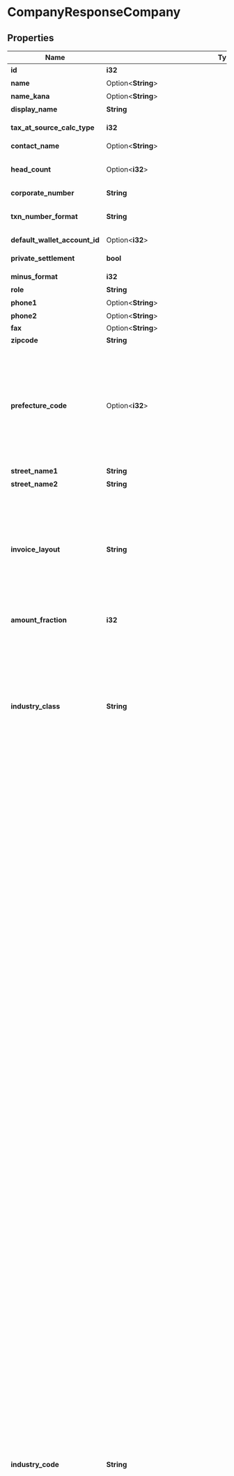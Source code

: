 # CompanyResponseCompany

## Properties

Name | Type | Description | Notes
------------ | ------------- | ------------- | -------------
**id** | **i32** | 事業所ID | 
**name** | Option<**String**> | 事業所の正式名称 (100文字以内) | 
**name_kana** | Option<**String**> | 正式名称フリガナ (100文字以内) | 
**display_name** | **String** | 事業所名 | 
**tax_at_source_calc_type** | **i32** | 源泉徴収税計算（0: 消費税を含める、1: 消費税を含めない） | 
**contact_name** | Option<**String**> | 担当者名 (50文字以内) | 
**head_count** | Option<**i32**> | 従業員数（0: 経営者のみ、1: 2~5人、2: 6~10人、3: 11~20人、4: 21~30人、5: 31~40人、6: 41~100人、7: 100人以上 | 
**corporate_number** | **String** | 法人番号 (半角数字13桁、法人のみ) | 
**txn_number_format** | **String** | 仕訳番号形式（not_used: 使用しない、digits: 数字（例：5091824）、alnum: 英数字（例：59J0P）） | 
**default_wallet_account_id** | Option<**i32**> | 決済口座のデフォルト | [optional]
**private_settlement** | **bool** | プライベート資金/役員資金（false: 使用しない、true: 使用する） | 
**minus_format** | **i32** | マイナスの表示方法（0: -、 1: △） | 
**role** | **String** | ユーザーの権限 | 
**phone1** | Option<**String**> | 電話番号１ | 
**phone2** | Option<**String**> | 電話番号２ | 
**fax** | Option<**String**> | FAX | 
**zipcode** | **String** | 郵便番号 | 
**prefecture_code** | Option<**i32**> | 都道府県コード（-1: 設定しない、0: 北海道、1:青森、2:岩手、3:宮城、4:秋田、5:山形、6:福島、7:茨城、8:栃木、9:群馬、10:埼玉、11:千葉、12:東京、13:神奈川、14:新潟、15:富山、16:石川、17:福井、18:山梨、19:長野、20:岐阜、21:静岡、22:愛知、23:三重、24:滋賀、25:京都、26:大阪、27:兵庫、28:奈良、29:和歌山、30:鳥取、31:島根、32:岡山、33:広島、34:山口、35:徳島、36:香川、37:愛媛、38:高知、39:福岡、40:佐賀、41:長崎、42:熊本、43:大分、44:宮崎、45:鹿児島、46:沖縄 | 
**street_name1** | **String** | 市区町村・番地 | 
**street_name2** | **String** | 建物名・部屋番号など | 
**invoice_layout** | **String** | 請求書レイアウト * `default_classic` - レイアウト１/クラシック (デフォルト)  * `standard_classic` - レイアウト２/クラシック  * `envelope_classic` - 封筒１/クラシック  * `carried_forward_standard_classic` - レイアウト３（繰越金額欄あり）/クラシック  * `carried_forward_envelope_classic` - 封筒２（繰越金額欄あり）/クラシック  * `default_modern` - レイアウト１/モダン  * `standard_modern` - レイアウト２/モダン  * `envelope_modern` - 封筒/モダン | 
**amount_fraction** | **i32** | 金額端数処理方法（0: 切り捨て、1: 切り上げ、2: 四捨五入） | 
**industry_class** | **String** | 種別（agriculture_forestry_fisheries_ore: 農林水産業/鉱業、construction: 建設、manufacturing_processing: 製造/加工、it: IT、transportation_logistics: 運輸/物流、retail_wholesale: 小売/卸売、finance_insurance: 金融/保険、real_estate_rental: 不動産/レンタル、profession: 士業/学術/専門技術サービス、design_production: デザイン/制作、food: 飲食、leisure_entertainment: レジャー/娯楽、lifestyle: 生活関連サービス、education: 教育/学習支援、medical_welfare: 医療/福祉、other_services: その他サービス、other: その他） | 
**industry_code** | **String** | 業種（agriculture: 農業, forestry: 林業, fishing_industry: 漁業、水産養殖業, mining: 鉱業、採石業、砂利採取業, civil_contractors: 土木工事業, pavement: 舗装工事業, carpenter: とび、大工、左官等の建設工事業, renovation: リフォーム工事業, electrical_plumbing: 電気、管工事等の設備工事業, grocery: 食料品の製造加工業, machinery_manufacturing: 機械器具の製造加工業, printing: 印刷業, other_manufacturing: その他の製造加工業, software_development: 受託：ソフトウェア、アプリ開発業, system_development: 受託：システム開発業, survey_analysis: 受託：調査、分析等の情報処理業, server_management: 受託：サーバー運営管理, website_production: 受託：ウェブサイト制作, online_service_management: オンラインサービス運営業, online_advertising_agency: オンライン広告代理店業, online_advertising_planning_production: オンライン広告企画・制作業, online_media_management: オンラインメディア運営業, portal_site_management: ポータルサイト運営業, other_it_services: その他、IT サービス業, transport_delivery: 輸送業、配送業, delivery: バイク便等の配達業, other_transportation_logistics: その他の運輸業、物流業, other_wholesale: 卸売業：その他, clothing_wholesale_fiber: 卸売業：衣類卸売／繊維, food_wholesale: 卸売業：飲食料品, entrusted_development_wholesale: 卸売業：機械器具, online_shop: 小売業：無店舗　オンラインショップ, fashion_grocery_store: 小売業：店舗あり　ファッション、雑貨, food_store: 小売業：店舗あり　生鮮食品、飲食料品, entrusted_store: 小売業：店舗あり　機械、器具, other_store: 小売業：店舗あり　その他, financial_instruments_exchange: 金融業：金融商品取引, commodity_futures_investment_advisor: 金融業：商品先物取引、商品投資顧問, other_financial: 金融業：その他, brokerage_insurance: 保険業：仲介、代理, other_insurance: 保険業：その他, real_estate_developer: 不動産業：ディベロッパー, real_estate_brokerage: 不動産業：売買、仲介, rent_coin_parking_management: 不動産業：賃貸、コインパーキング、管理, rental_office_co_working_space: 不動産業：レンタルオフィス、コワーキングスペース, rental_lease: レンタル業、リース業, cpa_tax_accountant: 士業：公認会計士事務所、税理士事務所, law_office: 士業：法律事務所, judicial_and_administrative_scrivener: 士業：司法書士事務所／行政書士事務所, labor_consultant: 士業：社会保険労務士事務所, other_profession: 士業：その他, business_consultant: 経営コンサルタント, academic_research_development: 学術・開発研究機関, advertising_agency: 広告代理店, advertising_planning_production: 広告企画／制作, design_development: ソフトウェア、アプリ開発業（受託）, apparel_industry_design: 服飾デザイン業、工業デザイン業, website_design: ウェブサイト制作（受託）, advertising_planning_design: 広告企画／制作業, other_design: その他、デザイン／制作, restaurants_coffee_shops: レストラン、喫茶店等の飲食店業, sale_of_lunch: 弁当の販売業, bread_confectionery_manufacture_sale: パン、菓子等の製造販売業, delivery_catering_mobile_catering: デリバリー業、ケータリング業、移動販売業, hotel_inn: 宿泊業：ホテル、旅館, homestay: 宿泊業：民泊, travel_agency: 旅行代理店業, leisure_sports_facility_management: レジャー、スポーツ等の施設運営業, show_event_management: ショー、イベント等の興行、イベント運営業, barber: ビューティ、ヘルスケア業：床屋、理容室, beauty_salon: ビューティ、ヘルスケア業：美容室, spa_sand_bath_sauna: ビューティ、ヘルスケア業：スパ、砂風呂、サウナ等, este_ail_salon: ビューティ、ヘルスケア業：その他、エステサロン、ネイルサロン等, bridal_planning_introduce_wedding: 冠婚葬祭業：ブライダルプランニング、結婚式場紹介等, memorial_ceremony_funeral: 冠婚葬祭業：メモリアルセレモニー、葬儀等, moving: 引っ越し業, courier_industry: 宅配業, house_maid_cleaning_agency: 家事代行サービス業：無店舗　ハウスメイド、掃除代行等, re_tailoring_clothes: 家事代行サービス業：店舗あり　衣類修理、衣類仕立て直し等, training_institute_management: 研修所等の施設運営業, tutoring_school: 学習塾、進学塾等の教育・学習支援業, music_calligraphy_abacus_classroom: 音楽教室、書道教室、そろばん教室等のの教育・学習支援業, english_school: 英会話スクール等の語学学習支援業, tennis_yoga_judo_school: テニススクール、ヨガ教室、柔道場等のスポーツ指導、支援業, culture_school: その他、カルチャースクール等の教育・学習支援業, seminar_planning_management: セミナー等の企画、運営業, hospital_clinic: 医療業：病院、一般診療所、クリニック等, dental_clinic: 医療業：歯科診療所, other_medical_services: 医療業：その他、医療サービス等, nursery: 福祉業：保育所等、児童向け施設型サービス, nursing_home: 福祉業：老人ホーム等、老人向け施設型サービス, rehabilitation_support_services: 福祉業：療育支援サービス等、障害者等向け施設型サービス, other_welfare: 福祉業：その他、施設型福祉サービス, visit_welfare_service: 福祉業：訪問型福祉サービス, recruitment_temporary_staffing: 人材紹介業、人材派遣業, life_related_recruitment_temporary_staffing: 生活関連サービスの人材紹介業、人材派遣業, car_maintenance_car_repair: 自動車整備業、自動車修理業, machinery_equipment_maintenance_repair: 機械機器類の整備業、修理業, cleaning_maintenance_building_management: 清掃業、メンテナンス業、建物管理業, security: 警備業, other_services: その他のサービス業, npo: NPO, general_incorporated_association: 一般社団法人, general_incorporated_foundation: 一般財団法人, other_association: その他組織) | 
**workflow_setting** | **String** | 仕訳承認フロー（enable: 有効、 disable: 無効） | 
**use_partner_code** | **bool** | 取引先コードの利用設定（true: 有効、 false: 無効） | 
**fiscal_years** | [**Vec<crate::models::FiscalYears>**](fiscal_years.md) |  | 
**account_items** | Option<[**Vec<crate::models::CompanyResponseCompanyAccountItems>**](companyResponse_company_account_items.md)> |  | [optional]
**tax_codes** | Option<[**Vec<crate::models::CompanyResponseCompanyTaxCodes>**](companyResponse_company_tax_codes.md)> |  | [optional]
**taxes** | Option<[**Vec<crate::models::CompanyResponseCompanyTaxes>**](companyResponse_company_taxes.md)> |  | [optional]
**items** | Option<[**Vec<crate::models::CompanyResponseCompanyItems>**](companyResponse_company_items.md)> |  | [optional]
**partners** | Option<[**Vec<crate::models::CompanyResponseCompanyPartners>**](companyResponse_company_partners.md)> |  | [optional]
**sections** | Option<[**Vec<crate::models::CompanyResponseCompanySections>**](companyResponse_company_sections.md)> |  | [optional]
**tags** | Option<[**Vec<crate::models::CompanyResponseCompanyTags>**](companyResponse_company_tags.md)> |  | [optional]
**walletables** | Option<[**Vec<crate::models::CompanyResponseCompanyWalletables>**](companyResponse_company_walletables.md)> |  | [optional]

[[Back to Model list]](../README.md#documentation-for-models) [[Back to API list]](../README.md#documentation-for-api-endpoints) [[Back to README]](../README.md)


